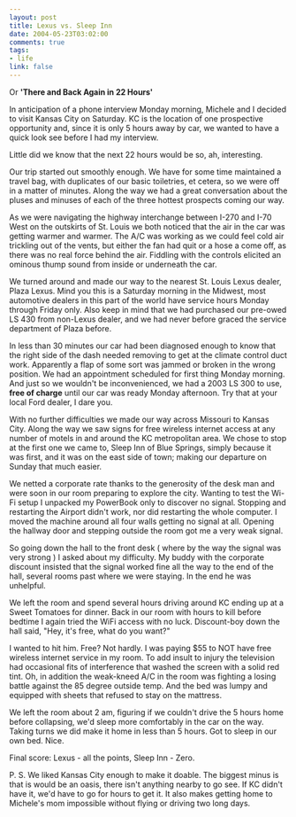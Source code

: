 ```yaml
--- 
layout: post
title: Lexus vs. Sleep Inn
date: 2004-05-23T03:02:00
comments: true
tags:
- life
link: false
---
```

Or <b>'There and Back Again in 22 Hours'</b>

In anticipation of a phone interview Monday morning, Michele and I decided to visit Kansas City on Saturday. KC is the location of one prospective opportunity and, since it is only 5 hours away by car, we wanted to have a quick look see before I had my interview.

Little did we know that the next 22 hours would be so, ah, interesting.

Our trip started out smoothly enough. We have for some time maintained a travel bag, with duplicates of our basic toiletries, et cetera, so we were off in a matter of minutes. Along the way we had a great conversation about the pluses and minuses of each of the three hottest prospects coming our way.

As we were navigating the highway interchange between I-270 and I-70 West on the outskirts of St. Louis we both noticed that the air in the car was getting warmer and warmer. The A/C was working as we could feel cold air trickling out of the vents, but either the fan had quit or a hose a come off, as there was no real force behind the air. Fiddling with the controls elicited an ominous thump sound from inside or underneath the car.

We turned around and made our way to the nearest St. Louis Lexus dealer, Plaza Lexus. Mind you this is a Saturday morning in the Midwest, most automotive dealers in this part of the world have service hours Monday through Friday only. Also keep in mind that we had purchased our pre-owed LS 430 from non-Lexus dealer, and we had never before graced the service department of Plaza before.

In less than 30 minutes our car had been diagnosed enough to know that the right side of the dash needed removing to get at the climate control duct work. Apparently a flap of some sort was jammed or broken in the wrong position. We had an appointment scheduled for first thing Monday morning. And just so we wouldn't be inconvenienced, we had a 2003 LS 300 to use, <b>free of charge</b> until our car was ready Monday afternoon. Try that at your local Ford dealer, I dare you.

With no further difficulties we made our way across Missouri to Kansas City. Along the way we saw signs for free wireless internet access at any number of motels in and around the KC metropolitan area. We chose to stop at the first one we came to, Sleep Inn of Blue Springs, simply because it was first, and it was on the east side of town; making our departure on Sunday that much easier.

We netted a corporate rate thanks to the generosity of the desk man and were soon in our room preparing to explore the city. Wanting to test the Wi-Fi setup I unpacked my PowerBook only to discover no signal. Stopping and restarting the Airport didn't work, nor did restarting the whole computer. I moved the machine around all four walls getting no signal at all. Opening the hallway door and stepping outside the room got me a very weak signal.

So going down the hall to the front desk ( where by the way the signal was very strong ) I asked about my difficulty. My buddy with the corporate discount insisted that the signal worked fine all the way to the end of the hall, several rooms past where we were staying. In the end he was unhelpful.

We left the room and spend several hours driving around KC ending up at a Sweet Tomatoes for dinner. Back in our room with hours to kill before bedtime I again tried the WiFi access with no luck. Discount-boy down the hall said, "Hey, it's free, what do you want?"

I wanted to hit him. Free? Not hardly. I was paying $55 to NOT have free wireless internet service in my room. To add insult to injury the television had occasional fits of interference that washed the screen with a solid red tint.  Oh, in addition the weak-kneed A/C in the room was fighting a losing battle against the 85 degree outside temp. And the bed was lumpy and equipped with sheets that refused to stay on the mattress.

We left the room about 2 am, figuring if we couldn't drive the 5 hours home before collapsing, we'd sleep more comfortably in the car on the way. Taking turns we did make it home in less than 5 hours. Got to sleep in our own bed. Nice.

Final score: Lexus - all the points, Sleep Inn - Zero.

P. S. We liked Kansas City enough to make it doable. The biggest minus is that is would be an oasis, there isn't anything nearby to go see. If KC didn't have it, we'd have to go for hours to get it. It also makes getting home to Michele's mom impossible without flying or driving two long days.
